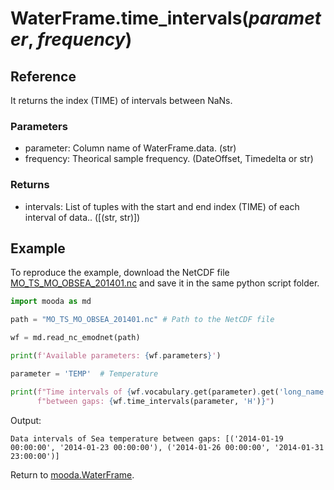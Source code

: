 # WaterFrame.time_intervals(*parameter*, *frequency*)

## Reference

It returns the index (TIME) of intervals between NaNs.

### Parameters

* parameter: Column name of WaterFrame.data. (str)
* frequency: Theorical sample frequency. (DateOffset, Timedelta or str)

### Returns

* intervals: List of tuples with the start and end index (TIME) of each interval of data.. ([(str, str)])

## Example

To reproduce the example, download the NetCDF file [MO_TS_MO_OBSEA_201401.nc](http://data.emso.eu/files/emso/obsea/mo/ts/2014/MO_TS_MO_OBSEA_201401.nc) and save it in the same python script folder.

```python
import mooda as md

path = "MO_TS_MO_OBSEA_201401.nc" # Path to the NetCDF file

wf = md.read_nc_emodnet(path)

print(f'Available parameters: {wf.parameters}')

parameter = 'TEMP'  # Temperature

print(f"Time intervals of {wf.vocabulary.get(parameter).get('long_name')} ",
      f"between gaps: {wf.time_intervals(parameter, 'H')}")
```

Output:

```shell
Data intervals of Sea temperature between gaps: [('2014-01-19 00:00:00', '2014-01-23 00:00:00'), ('2014-01-26 00:00:00', '2014-01-31 23:00:00')]
```

Return to [mooda.WaterFrame](../waterframe.md).

